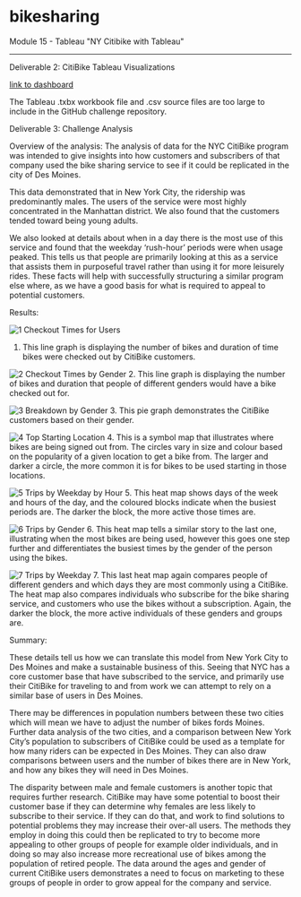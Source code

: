 # bikesharing
Module 15 - Tableau
"NY Citibike with Tableau"

---

Deliverable 2: CitiBike Tableau Visualizations

[link to dashboard](https://public.tableau.com/app/profile/mark.george5727/viz/NYCCitiBike-ModuleChallenge15/NYCCitibikeResearchChallenge15?publish=yes)

The Tableau .txbx workbook file and .csv source files are too large to include in the GitHub challenge repository.  


Deliverable 3: Challenge Analysis

Overview of the analysis: 
The analysis of data for the NYC CitiBike program was intended to give insights into how customers and subscribers of that company used the bike sharing service to see if it could be replicated in the city of Des Moines. 

This data demonstrated that in New York City, the ridership was predominantly males. The users of the service were most highly concentrated in the Manhattan district. We also found that the customers tended toward being young adults. 

We also looked at details about when in a day there is the most use of this service and found that the weekday ‘rush-hour’ periods were when usage peaked. This tells us that people are primarily looking at this as a service that assists them in purposeful travel rather than using it for more leisurely rides. These facts will help with successfully structuring a similar program else where, as we have a good basis for what is required to appeal to potential customers.


Results: 

![1  Checkout Times for Users](https://user-images.githubusercontent.com/119453505/236012227-5960ffa3-2c1b-48cf-8b7d-ba34346c1212.png)
1.	This line graph is displaying the number of bikes and duration of time bikes were checked out by CitiBike customers.

![2  Checkout Times by Gender](https://user-images.githubusercontent.com/119453505/236012331-4ea05e0d-906a-4f4d-b896-df20c470d4be.png)
2.	This line graph is displaying the number of bikes and duration that people of different genders would have a bike checked out for.

![3  Breakdown by Gender](https://user-images.githubusercontent.com/119453505/236012369-7de4e64a-6439-410d-8fba-7a84e003e665.png)
3.	This pie graph demonstrates the CitiBike customers based on their gender.

![4  Top Starting Location](https://user-images.githubusercontent.com/119453505/236012407-a28023ea-c20a-4a0b-b879-7af4a8df845d.png)
4.	This is a symbol map that illustrates where bikes are being signed out from. The circles vary in size and colour based on the popularity of a given location to get a bike from. The larger and darker a circle, the more common it is for bikes to be used starting in those locations.

![5  Trips by Weekday by Hour](https://user-images.githubusercontent.com/119453505/236012451-1af7fdc2-c5b0-4b71-8022-28966e689254.png)
5.	This heat map shows days of the week and hours of the day, and the coloured blocks indicate when the busiest periods are. The darker the block, the more active those times are. 

![6  Trips by Gender](https://user-images.githubusercontent.com/119453505/236012479-274091a2-6488-4051-a599-0efcbc3b4482.png)
6.	This heat map tells a similar story to the last one, illustrating when the most bikes are being used, however this goes one step further and differentiates the busiest times by the gender of the person using the bikes.

![7  Trips by Weekday](https://user-images.githubusercontent.com/119453505/236012514-7728629d-7628-4209-b40d-f0441197ce1b.png)
7.	This last heat map again compares people of different genders and which days they are most commonly using a CitiBike. The heat map also compares individuals who subscribe for the bike sharing service, and customers who use the bikes without a subscription. Again, the darker the block, the more active individuals of these genders and groups are.


Summary: 

These details tell us how we can translate this model from New York City to Des Moines and make a sustainable business of this. Seeing that NYC has a core customer base that have subscribed to the service, and primarily use their CitiBike for traveling to and from work we can attempt to rely on a similar base of users in Des Moines. 

There may be differences in population numbers between these two cities which will mean we have to adjust the number of bikes fords Moines. Further data analysis of the two cities, and a comparison between New York City’s population to subscribers of CitiBike could be used as a template for how many riders can be expected in Des Moines. They can also draw comparisons between users and the number of bikes there are in New York, and how any bikes they will need in Des Moines.

The disparity between male and female customers is another topic that requires further research. CitiBike may have some potential to boost their customer base if they can determine why females are less likely to subscribe to their service. If they can do that, and work to find solutions to potential problems they may increase their over-all users. The methods they employ in doing this could then be replicated to try to become more appealing to other groups of people for example older individuals, and in doing so may also increase more recreational use of bikes among the population of retired people. The data around the ages and gender of current CitiBike users demonstrates a need to focus on marketing to these groups of people in order to grow appeal for the company and service.

